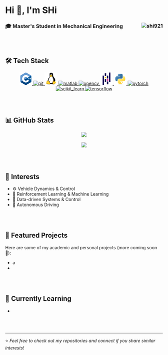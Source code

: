 <h1 align="left">Hi 👋, I'm SHi</h1>
<h3 align="left">🎓 Master's Student in Mechanical Engineering
  <img align= "right" src="https://komarev.com/ghpvc/?username=shi921&label=Profile%20views&color=0e75b6&style=flat" alt="shi921" /> 
</h3>

<p align="left">
</p>

</br>
</br>



## 🛠️ Tech Stack
<p align="center"> 
  
  <a href="https://www.w3schools.com/cpp/" target="_blank" rel="noreferrer"> 
    <img src="https://raw.githubusercontent.com/devicons/devicon/master/icons/cplusplus/cplusplus-original.svg" alt="cplusplus" width="40" height="40"/> 
  </a> 
  
  <a href="https://git-scm.com/" target="_blank" rel="noreferrer"> 
      <img src="https://www.vectorlogo.zone/logos/git-scm/git-scm-icon.svg" alt="git" width="40" height="40"/> 
  </a> 
  
  <a href="https://www.linux.org/" target="_blank" rel="noreferrer"> 
    <img src="https://raw.githubusercontent.com/devicons/devicon/master/icons/linux/linux-original.svg" alt="linux" width="40" height="40"/> 
  </a>
  
   <a href="https://www.mathworks.com/" target="_blank" rel="noreferrer"> 
     <img src="https://upload.wikimedia.org/wikipedia/commons/2/21/Matlab_Logo.png" alt="matlab" width="40" height="40"/> 
  </a> 
  
  <a href="https://opencv.org/" target="_blank" rel="noreferrer"> 
    <img src="https://www.vectorlogo.zone/logos/opencv/opencv-icon.svg" alt="opencv" width="40" height="40"/> 
  </a> 
  
  <a href="https://pandas.pydata.org/" target="_blank" rel="noreferrer"> 
    <img src="https://raw.githubusercontent.com/devicons/devicon/2ae2a900d2f041da66e950e4d48052658d850630/icons/pandas/pandas-original.svg" alt="pandas" width="40" height="40"/> 
  </a> 
  
  <a href="https://www.python.org" target="_blank" rel="noreferrer"> 
    <img src="https://raw.githubusercontent.com/devicons/devicon/master/icons/python/python-original.svg" alt="python" width="40" height="40"/> 
  </a> 
  
  <a href="https://pytorch.org/" target="_blank" rel="noreferrer"> 
    <img src="https://www.vectorlogo.zone/logos/pytorch/pytorch-icon.svg" alt="pytorch" width="40" height="40"/> 
  </a> 
  
  <a href="https://scikit-learn.org/" target="_blank" rel="noreferrer"> 
    <img src="https://upload.wikimedia.org/wikipedia/commons/0/05/Scikit_learn_logo_small.svg" alt="scikit_learn" width="40" height="40"/> 
  </a> 
  
  <a href="https://www.tensorflow.org" target="_blank" rel="noreferrer"> 
    <img src="https://www.vectorlogo.zone/logos/tensorflow/tensorflow-icon.svg" alt="tensorflow" width="40" height="40"/> 
  </a> 
</p>

</br>
</br>

## 📊 GitHub Stats
<p align="center">
  <img width="400" src="https://github-readme-stats.vercel.app/api?username=shi921&show_icons=true&theme=tokyonight" />
</p>
<p align="center">
  <img width="400" src="https://github-readme-stats.vercel.app/api/top-langs/?username=shi921&layout=compact&theme=tokyonight" />
</p>

</br>
</br>

## 🔧 Interests
- ⚙️ Vehicle Dynamics & Control  
- 🤖 Reinforcement Learning & Machine Learning  
- 🧠 Data-driven Systems & Control  
- 🚗 Autonomous Driving

</br>
</br>

## 📌 Featured Projects
Here are some of my academic and personal projects (more coming soon 🚀):
- a
- 

</br>
</br>


## 🌱 Currently Learning
- 


</br>
</br>


---

⭐️ *Feel free to check out my repositories and connect if you share similar interests!*
